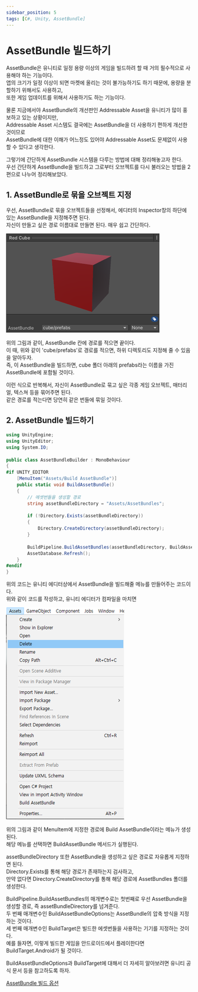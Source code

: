 ```yaml
---
sidebar_position: 5
tags: [C#, Unity, AssetBundle]
---
```


# AssetBundle 빌드하기

AssetBundle은 유니티로 일정 용량 이상의 게임을 빌드하려 할 때 거의 필수적으로 사용해야 하는 기능이다.<br />
앱의 크기가 일정 이상이 되면 마켓에 올리는 것이 불가능하기도 하기 때문에, 용량을 분할하기 위해서도 사용하고,<br />
또한 게임 업데이트를 위해서 사용하기도 하는 기능이다.

물론 지금에서야 AssetBundle의 개선판인 Addressable Asset을 유니티가 많이 홍보하고 있는 상황이지만,<br />
Addressable Asset 시스템도 결국에는 AssetBundle을 더 사용하기 편하게 개선한 것이므로<br />
AssetBundle에 대한 이해가 어느정도 있어야 Addressable Asset도 문제없이 사용할 수 있다고 생각한다.

그렇기에 간단하게 AssetBundle 시스템을 다루는 방법에 대해 정리해놓고자 한다.<br />
우선 간단하게 AssetBundle을 빌드하고 그로부터 오브젝트를 다시 불러오는 방법을 2편으로 나누어 정리해보았다.


## 1. AssetBundle로 묶을 오브젝트 지정

우선, AssetBundle로 묶을 오브젝트들을 선정해서, 에디터의 Inspector창의 하단에 있는 AssetBundle을 지정해주면 된다.<br />
자신이 만들고 싶은 경로 이름대로 만들면 된다. 매우 쉽고 간단하다.

![AssetBundle 지정](Images/assetbundle3.png)

위의 그림과 같이, AssetBundle 칸에 경로를 적으면 끝이다.<br />
이 때, 위와 같이 'cube/prefabs'로 경로를 적으면, 하위 디렉토리도 지정해 줄 수 있음을 알아두자.<br />
즉, 이 AssetBundle을 빌드하면, cube 폴더 아래의 prefabs라는 이름을 가진 AssetBundle에 포함될 것이다.

이런 식으로 반복해서, 자신이 AssetBundle로 묶고 싶은 각종 게임 오브젝트, 매터리얼, 텍스쳐 등을 묶어주면 된다.<br />
같은 경로를 적는다면 당연히 같은 번들에 묶일 것이다.


## 2. AssetBundle 빌드하기

```C#
using UnityEngine;
using UnityEditor;
using System.IO;

public class AssetBundleBuilder : MonoBehaviour
{
#if UNITY_EDITOR
    [MenuItem("Assets/Build AssetBundle")]
    public static void BuildAssetBundle()
    {
        // 에셋번들을 생성할 경로
        string assetBundleDirectory = "Assets/AssetBundles";

        if (!Directory.Exists(assetBundleDirectory))
        {
            Directory.CreateDirectory(assetBundleDirectory);
        }

        BuildPipeline.BuildAssetBundles(assetBundleDirectory, BuildAssetBundleOptions.None, BuildTarget.Android);
        AssetDatabase.Refresh();
    }
#endif
}
```

위의 코드는 유니티 에디터상에서 AssetBundle을 빌드해줄 메뉴를 만들어주는 코드이다.<br />
위와 같이 코드를 작성하고, 유니티 에디터가 컴파일을 마치면 <br />

![AssetBundle 지정](Images/assetbundle4.png)

위의 그림과 같이 MenuItem에 지정한 경로에 Build AssetBundle이라는 메뉴가 생성된다.<br />
해당 메뉴를 선택하면 BuildAssetBundle 메서드가 실행된다.

assetBundleDirectory 또한 AssetBundle을 생성하고 싶은 경로로 자유롭게 지정하면 된다.<br />
Directory.Exists를 통해 해당 경로가 존재하는지 검사하고,<br />
만약 없다면 Directory.CreateDirectory를 통해 해당 경로에 AssetBundles 폴더를 생성한다.

BuildPipeline.BuildAssetBundles의 매개변수로는 첫번째로 우선 AssetBundle을 생성할 경로, 즉 assetBundleDirectory를 넘겨준다.<br />
두 번째 매개변수인 BuildAssetBundleOptions는 AssetBundle의 압축 방식을 지정하는 것이다.<br />
세 번째 매개변수인 BuildTarget은 빌드한 에셋번들을 사용하는 기기를 지정하는 것이다.<br />
예를 들자면, 이렇게 빌드한 게임을 안드로이드에서 플레이한다면 BuildTarget.Android가 될 것이다.

BuildAssetBundleOptions과 BuildTarget에 대해서 더 자세히 알아보려면 유니티 공식 문서 등을 참고하도록 하자.

[AssetBundle 빌드 옵션](https://docs.unity3d.com/kr/2021.1/Manual/AssetBundles-Building.html)

